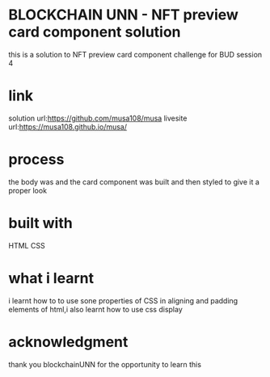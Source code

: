 # BLOCKCHAIN UNN - NFT preview card component solution
this is a solution to NFT preview card component challenge for BUD session 4
# link
solution url:https://github.com/musa108/musa 
livesite url:https://musa108.github.io/musa/
# process 
the body was and the card component was built and then styled to give it a proper look 
# built with 
HTML 
CSS 
# what i learnt 
i learnt how to to use sone properties of CSS in aligning and padding elements of html,i also learnt how to use css display 
# acknowledgment 
thank you blockchainUNN for the opportunity to learn this 
